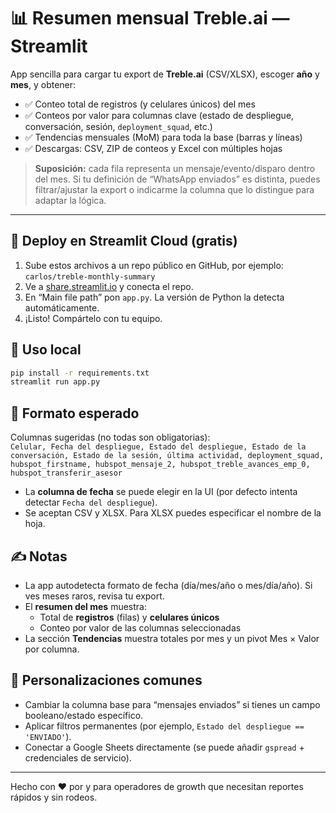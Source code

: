
# 📊 Resumen mensual Treble.ai — Streamlit

App sencilla para cargar tu export de **Treble.ai** (CSV/XLSX), escoger **año** y **mes**, y obtener:
- ✅ Conteo total de registros (y celulares únicos) del mes
- ✅ Conteos por valor para columnas clave (estado de despliegue, conversación, sesión, `deployment_squad`, etc.)
- ✅ Tendencias mensuales (MoM) para toda la base (barras y líneas)
- ✅ Descargas: CSV, ZIP de conteos y Excel con múltiples hojas

> **Suposición:** cada fila representa un mensaje/evento/disparo dentro del mes. Si tu definición de “WhatsApp enviados” es distinta, puedes filtrar/ajustar la export o indicarme la columna que lo distingue para adaptar la lógica.

---

## 🚀 Deploy en Streamlit Cloud (gratis)
1. Sube estos archivos a un repo público en GitHub, por ejemplo: `carlos/treble-monthly-summary`
2. Ve a [share.streamlit.io](https://share.streamlit.io/) y conecta el repo.
3. En “Main file path” pon `app.py`. La versión de Python la detecta automáticamente.
4. ¡Listo! Compártelo con tu equipo.

## 🧰 Uso local
```bash
pip install -r requirements.txt
streamlit run app.py
```

## 📂 Formato esperado
Columnas sugeridas (no todas son obligatorias):  
`Celular, Fecha del despliegue, Estado del despliegue, Estado de la conversación, Estado de la sesión, última actividad, deployment_squad, hubspot_firstname, hubspot_mensaje_2, hubspot_treble_avances_emp_0, hubspot_transferir_asesor`

- La **columna de fecha** se puede elegir en la UI (por defecto intenta detectar `Fecha del despliegue`).
- Se aceptan CSV y XLSX. Para XLSX puedes especificar el nombre de la hoja.

## ✍️ Notas
- La app autodetecta formato de fecha (día/mes/año o mes/día/año). Si ves meses raros, revisa tu export.
- El **resumen del mes** muestra:
  - Total de **registros** (filas) y **celulares únicos**
  - Conteo por valor de las columnas seleccionadas
- La sección **Tendencias** muestra totales por mes y un pivot Mes × Valor por columna.

## 🔧 Personalizaciones comunes
- Cambiar la columna base para “mensajes enviados” si tienes un campo booleano/estado específico.
- Aplicar filtros permanentes (por ejemplo, `Estado del despliegue == 'ENVIADO'`).
- Conectar a Google Sheets directamente (se puede añadir `gspread` + credenciales de servicio).

---

Hecho con ❤️ por y para operadores de growth que necesitan reportes rápidos y sin rodeos.
